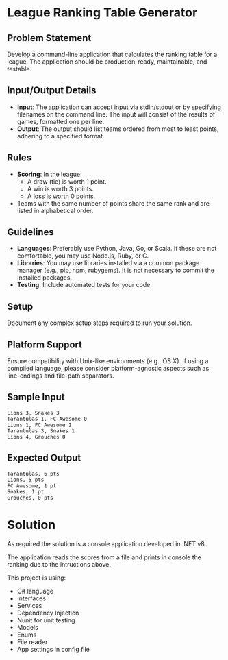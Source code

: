 # League Ranking Table Generator

## Problem Statement
Develop a command-line application that calculates the ranking table for a league. The application should be production-ready, maintainable, and testable.

## Input/Output Details
- **Input**: The application can accept input via stdin/stdout or by specifying filenames on the command line. The input will consist of the results of games, formatted one per line.
- **Output**: The output should list teams ordered from most to least points, adhering to a specified format.

## Rules
- **Scoring**: In the league:
  - A draw (tie) is worth 1 point.
  - A win is worth 3 points.
  - A loss is worth 0 points.
- Teams with the same number of points share the same rank and are listed in alphabetical order.

## Guidelines
- **Languages**: Preferably use Python, Java, Go, or Scala. If these are not comfortable, you may use Node.js, Ruby, or C.
- **Libraries**: You may use libraries installed via a common package manager (e.g., pip, npm, rubygems). It is not necessary to commit the installed packages.
- **Testing**: Include automated tests for your code.

## Setup
Document any complex setup steps required to run your solution.

## Platform Support
Ensure compatibility with Unix-like environments (e.g., OS X). If using a compiled language, please consider platform-agnostic aspects such as line-endings and file-path separators.

## Sample Input

```
Lions 3, Snakes 3
Tarantulas 1, FC Awesome 0
Lions 1, FC Awesome 1
Tarantulas 3, Snakes 1
Lions 4, Grouches 0
```


## Expected Output
```
Tarantulas, 6 pts
Lions, 5 pts
FC Awesome, 1 pt
Snakes, 1 pt
Grouches, 0 pts
```


# Solution
As required the solution is a console application developed in .NET v8. 

The application reads the scores from a file and prints in console the ranking due to the intructions above.

This project is using:
- C# language
- Interfaces
- Services
- Dependency Injection
- Nunit for unit testing
- Models
- Enums
- File reader
- App settings in config file
